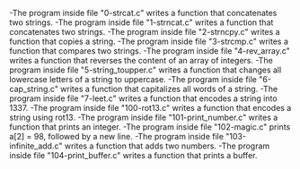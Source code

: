 -The program inside file "0-strcat.c" writes a function that concatenates two strings.
-The program inside file "1-strncat.c" writes a function that concatenates two strings.
-The program inside file "2-strncpy.c" writes a function that copies a string.
-The program inside file "3-strcmp.c" writes a function that compares two strings.
-The program inside file "4-rev_array.c" writes a function that reverses the content of an array of integers.
-The program inside file "5-string_toupper.c" writes a function that changes all lowercase letters of a string to uppercase.
-The program inside file "6-cap_string.c" writes a function that capitalizes all words of a string.
-The program inside file "7-leet.c" writes a function that encodes a string into 1337.
-The program inside file "100-rot13.c" writes a function that encodes a string using rot13.
-The program inside file "101-print_number.c" writes a function that prints an integer.
-The program inside file "102-magic.c" prints a[2] = 98, followed by a new line.
-The program inside file "103-infinite_add.c" writes a function that adds two numbers.
-The program inside file "104-print_buffer.c" writes a function that prints a buffer.
